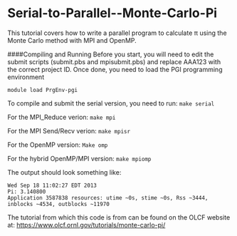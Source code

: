 Serial-to-Parallel--Monte-Carlo-Pi
==================================

This tutorial covers how to write a parallel program to calculate π using the Monte Carlo method with MPI and OpenMP. 

####Compiling and Running
Before you start, you will need to edit the submit scripts (submit.pbs and mpisubmit.pbs) and replace AAA123 with the correct project ID. Once done, you need to load the PGI programming environment

```
module load PrgEnv-pgi
```

To compile and submit the serial version, you need to run: ```make serial```

For the MPI_Reduce verion: ```make mpi```

For the MPI Send/Recv verion: ```make mpisr```

For the OpenMP version: ```Make omp```

For the hybrid OpenMP/MPI version: ```make mpiomp```

The output should look something like:

```
Wed Sep 18 11:02:27 EDT 2013
Pi: 3.140800
Application 3587838 resources: utime ~0s, stime ~0s, Rss ~3444, inblocks ~4534, outblocks ~11970
```

The tutorial from which this code is from can be found on the OLCF website at: https://www.olcf.ornl.gov/tutorials/monte-carlo-pi/
